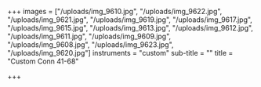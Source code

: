+++
images = ["/uploads/img_9610.jpg", "/uploads/img_9622.jpg", "/uploads/img_9621.jpg", "/uploads/img_9619.jpg", "/uploads/img_9617.jpg", "/uploads/img_9615.jpg", "/uploads/img_9613.jpg", "/uploads/img_9612.jpg", "/uploads/img_9611.jpg", "/uploads/img_9609.jpg", "/uploads/img_9608.jpg", "/uploads/img_9623.jpg", "/uploads/img_9620.jpg"]
instruments = "custom"
sub-title = ""
title = "Custom Conn 41-68"

+++
